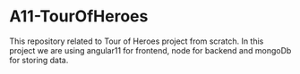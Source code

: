 # A11-TourOfHeroes
This repository related to Tour of Heroes project from scratch. In this project we are using angular11 for frontend, node for backend and mongoDb for storing data. 
